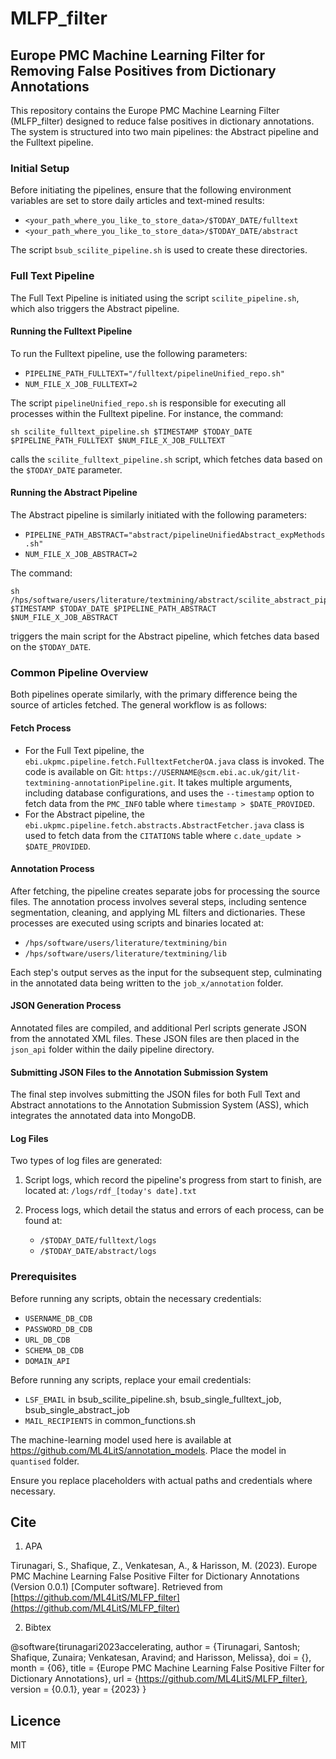 # MLFP_filter
## Europe PMC Machine Learning Filter for Removing False Positives from Dictionary Annotations

This repository contains the Europe PMC Machine Learning Filter (MLFP_filter) designed to reduce false positives in dictionary annotations. The system is structured into two main pipelines: the Abstract pipeline and the Fulltext pipeline.

### Initial Setup
Before initiating the pipelines, ensure that the following environment variables are set to store daily articles and text-mined results:

- `<your_path_where_you_like_to_store_data>/$TODAY_DATE/fulltext`
- `<your_path_where_you_like_to_store_data>/$TODAY_DATE/abstract`

The script `bsub_scilite_pipeline.sh` is used to create these directories.

### Full Text Pipeline
The Full Text Pipeline is initiated using the script `scilite_pipeline.sh`, which also triggers the Abstract pipeline.

#### Running the Fulltext Pipeline
To run the Fulltext pipeline, use the following parameters:

- `PIPELINE_PATH_FULLTEXT="/fulltext/pipelineUnified_repo.sh"`
- `NUM_FILE_X_JOB_FULLTEXT=2`

The script `pipelineUnified_repo.sh` is responsible for executing all processes within the Fulltext pipeline. For instance, the command:

```
sh scilite_fulltext_pipeline.sh $TIMESTAMP $TODAY_DATE $PIPELINE_PATH_FULLTEXT $NUM_FILE_X_JOB_FULLTEXT
```

calls the `scilite_fulltext_pipeline.sh` script, which fetches data based on the `$TODAY_DATE` parameter.

#### Running the Abstract Pipeline
The Abstract pipeline is similarly initiated with the following parameters:

- `PIPELINE_PATH_ABSTRACT="abstract/pipelineUnifiedAbstract_expMethods.sh"`
- `NUM_FILE_X_JOB_ABSTRACT=2`

The command:

```
sh /hps/software/users/literature/textmining/abstract/scilite_abstract_pipeline.sh $TIMESTAMP $TODAY_DATE $PIPELINE_PATH_ABSTRACT $NUM_FILE_X_JOB_ABSTRACT
```

triggers the main script for the Abstract pipeline, which fetches data based on the `$TODAY_DATE`.

### Common Pipeline Overview
Both pipelines operate similarly, with the primary difference being the source of articles fetched. The general workflow is as follows:

#### Fetch Process
- For the Full Text pipeline, the `ebi.ukpmc.pipeline.fetch.FulltextFetcherOA.java` class is invoked. The code is available on Git: `https://USERNAME@scm.ebi.ac.uk/git/lit-textmining-annotationPipeline.git`. It takes multiple arguments, including database configurations, and uses the `--timestamp` option to fetch data from the `PMC_INFO` table where `timestamp > $DATE_PROVIDED`.
- For the Abstract pipeline, the `ebi.ukpmc.pipeline.fetch.abstracts.AbstractFetcher.java` class is used to fetch data from the `CITATIONS` table where `c.date_update > $DATE_PROVIDED`.

#### Annotation Process
After fetching, the pipeline creates separate jobs for processing the source files. The annotation process involves several steps, including sentence segmentation, cleaning, and applying ML filters and dictionaries. These processes are executed using scripts and binaries located at:

- `/hps/software/users/literature/textmining/bin`
- `/hps/software/users/literature/textmining/lib`

Each step's output serves as the input for the subsequent step, culminating in the annotated data being written to the `job_x/annotation` folder.

#### JSON Generation Process
Annotated files are compiled, and additional Perl scripts generate JSON from the annotated XML files. These JSON files are then placed in the `json_api` folder within the daily pipeline directory.

#### Submitting JSON Files to the Annotation Submission System
The final step involves submitting the JSON files for both Full Text and Abstract annotations to the Annotation Submission System (ASS), which integrates the annotated data into MongoDB.

#### Log Files
Two types of log files are generated:

1. Script logs, which record the pipeline's progress from start to finish, are located at:
   `/logs/rdf_[today's date].txt`

2. Process logs, which detail the status and errors of each process, can be found at:
   - `/$TODAY_DATE/fulltext/logs`
   - `/$TODAY_DATE/abstract/logs`

### Prerequisites
Before running any scripts, obtain the necessary credentials:

- `USERNAME_DB_CDB`
- `PASSWORD_DB_CDB`
- `URL_DB_CDB`
- `SCHEMA_DB_CDB`
- `DOMAIN_API`

Before running any scripts, replace your email credentials:

- `LSF_EMAIL` in bsub_scilite_pipeline.sh, bsub_single_fulltext_job, bsub_single_abstract_job
- `MAIL_RECIPIENTS` in common_functions.sh

The machine-learning model used here is available at https://github.com/ML4LitS/annotation_models. Place the model in `quantised` folder.

Ensure you replace placeholders with actual paths and credentials where necessary.

## Cite 
1. APA 

Tirunagari, S., Shafique, Z., Venkatesan, A., & Harisson, M. (2023). Europe PMC Machine Learning False Positive Filter for Dictionary Annotations (Version 0.0.1) [Computer software]. Retrieved from [https://github.com/ML4LitS/MLFP_filter](https://github.com/ML4LitS/MLFP_filter)

2. Bibtex

@software{tirunagari2023accelerating,
  author = {Tirunagari, Santosh; Shafique, Zunaira; Venkatesan, Aravind; and Harisson, Melissa},
  doi = {},
  month = {06},
  title = {Europe PMC Machine Learning False Positive Filter for Dictionary Annotations},
  url = {https://github.com/ML4LitS/MLFP_filter},
  version = {0.0.1},
  year = {2023}
}

## Licence
MIT
